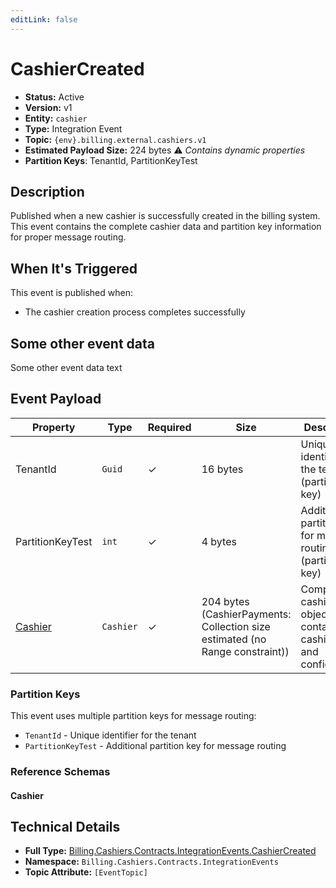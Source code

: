```yaml
---
editLink: false
---
```


# CashierCreated

- **Status:** Active
- **Version:** v1
- **Entity:** `cashier`
- **Type:** Integration Event
- **Topic:** `{env}.billing.external.cashiers.v1`
- **Estimated Payload Size:** 224 bytes ⚠️ *Contains dynamic properties*
- **Partition Keys**: TenantId, PartitionKeyTest
## Description

Published when a new cashier is successfully created in the billing system. This event contains the complete cashier data and partition
key information for proper message routing.

## When It's Triggered

This event is published when:
-   The cashier creation process completes successfully

## Some other event data

Some other event data text
## Event Payload

| Property | Type | Required | Size | Description |
| ----------------------------------------------------------------- | --------- | -------- | -------- | --------------------------------------------------------------------- |
| TenantId| `Guid` | ✓| 16 bytes | Unique identifier for the tenant (partition key) |
| PartitionKeyTest| `int` | ✓| 4 bytes | Additional partition key for message routing (partition key) |
| [Cashier](/events/schemas/Billing.Cashiers.Contracts.Models.Cashier.md)| `Cashier` | ✓| 204 bytes (CashierPayments: Collection size estimated (no Range constraint)) | Complete cashier object containing all cashier data and configuration |


### Partition Keys

This event uses multiple partition keys for message routing:
- `TenantId` - Unique identifier for the tenant
- `PartitionKeyTest` - Additional partition key for message routing

### Reference Schemas

#### Cashier

<!--@include: @/events/schemas/Billing.Cashiers.Contracts.Models.Cashier.md#schema-->

## Technical Details

- **Full Type:** [Billing.Cashiers.Contracts.IntegrationEvents.CashierCreated](https://github.com/vgmello/templates/blob/main/src/Billing/Cashiers/Contracts/IntegrationEvents/CashierCreated.cs)
- **Namespace:** `Billing.Cashiers.Contracts.IntegrationEvents`
- **Topic Attribute:** `[EventTopic]`
